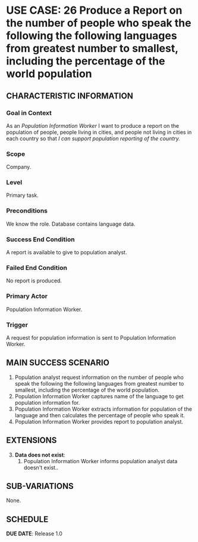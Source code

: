 # USE CASE: 26 Produce a Report on the number of people who speak the following the following languages from greatest number to smallest, including the percentage of the world population

## CHARACTERISTIC INFORMATION

### Goal in Context

As an *Population Information Worker* I want to produce a report on the population of people, people living in cities, and people not living in cities in each country so that *I can support population reporting of the country.*

### Scope

Company.

### Level

Primary task.

### Preconditions

We know the role.  Database contains language data.

### Success End Condition

A report is available to give to population analyst.

### Failed End Condition

No report is produced.

### Primary Actor

Population Information Worker.

### Trigger

A request for population information is sent to Population Information Worker.

## MAIN SUCCESS SCENARIO

1. Population analyst request information on the number of people who speak the following the following languages from greatest number to smallest, including the percentage of the world population.
2. Population Information Worker captures name of the language to get population information for.
3. Population Information Worker extracts  information for population of the language and then calculates the percentage of people who speak it.
4. Population Information Worker provides report to population analyst.

## EXTENSIONS

3. **Data does not exist**:
    1. Population Information Worker informs population analyst data doesn't exist..

## SUB-VARIATIONS

None.

## SCHEDULE

**DUE DATE**: Release 1.0
